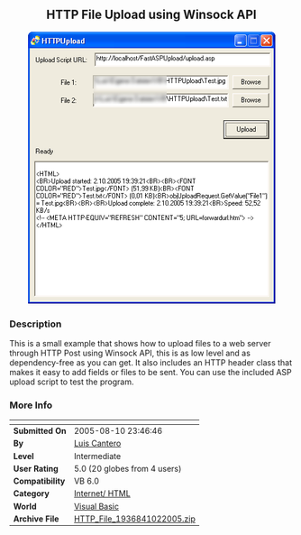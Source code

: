 ﻿<div align="center">

## HTTP File Upload using Winsock API

<img src="PIC2005102134821378.gif">
</div>

### Description

This is a small example that shows how to upload files to a web server through HTTP Post using Winsock API, this is as low level and as dependency-free as you can get. It also includes an HTTP header class that makes it easy to add fields or files to be sent. You can use the included ASP upload script to test the program.
 
### More Info
 


<span>             |<span>
---                |---
**Submitted On**   |2005-08-10 23:46:46
**By**             |[Luis Cantero](https://github.com/Planet-Source-Code/PSCIndex/blob/master/ByAuthor/luis-cantero.md)
**Level**          |Intermediate
**User Rating**    |5.0 (20 globes from 4 users)
**Compatibility**  |VB 6\.0
**Category**       |[Internet/ HTML](https://github.com/Planet-Source-Code/PSCIndex/blob/master/ByCategory/internet-html__1-34.md)
**World**          |[Visual Basic](https://github.com/Planet-Source-Code/PSCIndex/blob/master/ByWorld/visual-basic.md)
**Archive File**   |[HTTP\_File\_1936841022005\.zip](https://github.com/Planet-Source-Code/luis-cantero-http-file-upload-using-winsock-api__1-62746/archive/master.zip)








